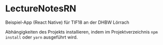 # LectureNotesRN

Beispiel-App (React Native) für TIF18 an der DHBW Lörrach

Abhängigkeiten des Projekts installieren, indem im Projektverzeichnis `npm install` oder `yarn` ausgeführt wird.

